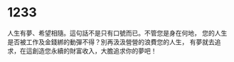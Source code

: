 # 1233
人生有夢、希望相隨。這句話不是只有口號而已。不管您是身在何地， 您的人生是否被工作及金錢綁的動彈不得？別再汲汲營營的浪費您的人生， 有夢就去追求，在這創造您永續的財富收入，大膽追求你的夢吧！ 
